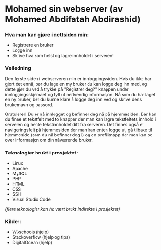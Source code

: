 # Mohamed sin webserver (av Mohamed Abdifatah Abdirashid)

### Hva man kan gjøre i nettsiden min:

- Registrere en bruker
- Logge inn
- Skrive hva som helst og lagre innholdet i serveren!

### Veiledning

Den første siden i webserveren min er innloggingssiden. Hvis du ikke har gjort det ennå, bør du lage en my bruker du kan logge deg inn med, og dette gjør du ved å trykke på "Registrer deg?" knappen under innloggingsskjemaet og fyll ut nødvendig informasjon. Nå som du har laget en ny bruker, bør du kunne klare å logge deg inn ved og skrive dens brukernavn og passord.

Gratulerer! Du er nå innlogget og befinner deg nå på hjemmesiden. Der kan du finne et tekstfelt med to knapper der man kan lagre tekstfeltets innhold i serveren og hente tekstinnholdet ditt fra serveren.
Det finnes også et navigeringsfelt på hjemmesiden der man kan enten logge ut, gå tilbake til hjemmeside (som du nå befinner deg i) og en profilknapp der man kan se over informasjon om din nåværende bruker.
### Teknologier brukt i prosjektet:

- Linux
- Apache
- MySQL
- PHP
- HTML
- CSS
- SSH
- Visual Studio Code

*(flere teknologier kan ha vært brukt indirekte i prosjektet)*

### Kilder:

- W3schools (hjelp)
- Stackoverflow (hjelp og tips)
- DigitalOcean (hjelp)

